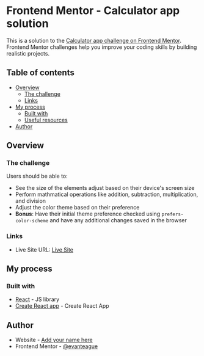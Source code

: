 # Frontend Mentor - Calculator app solution

This is a solution to the [Calculator app challenge on Frontend Mentor](https://www.frontendmentor.io/challenges/calculator-app-9lteq5N29). Frontend Mentor challenges help you improve your coding skills by building realistic projects.

## Table of contents

- [Overview](#overview)
  - [The challenge](#the-challenge)
  - [Links](#links)
- [My process](#my-process)
  - [Built with](#built-with)
  - [Useful resources](#useful-resources)
- [Author](#author)

## Overview

### The challenge

Users should be able to:

- See the size of the elements adjust based on their device's screen size
- Perform mathmatical operations like addition, subtraction, multiplication, and division
- Adjust the color theme based on their preference
- **Bonus**: Have their initial theme preference checked using `prefers-color-scheme` and have any additional changes saved in the browser

### Links

- Live Site URL: [Live Site](https://your-live-site-url.com)

## My process

### Built with

- [React](https://reactjs.org/) - JS library
- [Create React app](https://create-react-app.dev/) - Create React App

## Author

- Website - [Add your name here](https://www.your-site.com)
- Frontend Mentor - [@evanteague](https://www.frontendmentor.io/profile/evanteague)

